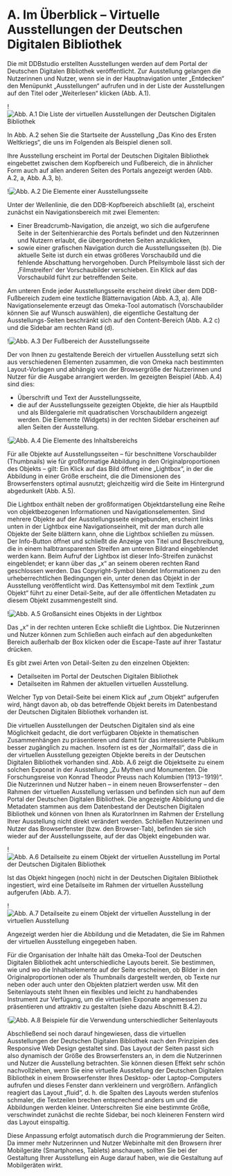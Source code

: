 # A. Im Überblick – Virtuelle Ausstellungen der Deutschen Digitalen Bibliothek
Die mit DDBstudio erstellten Ausstellungen werden auf dem Portal der Deutschen Digitalen Bibliothek veröffentlicht. Zur Ausstellung gelangen die Nutzerinnen und Nutzer, wenn sie in der Hauptnavigation unter „Entdecken“ den Menüpunkt „Ausstellungen“ aufrufen und in der Liste der Ausstellungen auf den Titel oder „Weiterlesen“ klicken (Abb. A.1).

!![Abb. A.1 Die Liste der virtuellen Ausstellungen der Deutschen Digitalen Bibliothek][A-1]

In Abb. A.2 sehen Sie die Startseite der Ausstellung „Das Kino des Ersten Weltkriegs“, die uns im Folgenden als Beispiel dienen soll.

Ihre Ausstellung erscheint im Portal der Deutschen Digitalen Bibliothek eingebettet zwischen dem Kopfbereich und Fußbereich, die in ähnlicher Form auch auf allen anderen Seiten des Portals angezeigt werden (Abb. A.2, <span class="red-circle">a</span>, Abb. A.3, <span class="red-circle">b</span>).

!![Abb. A.2 Die Elemente einer Ausstellungsseite][A-2]

Unter der Wellenlinie, die den DDB-Kopfbereich abschließt (<span class="red-circle">a</span>), erscheint zunächst ein Navigationsbereich mit zwei Elementen:

* Einer Breadcrumb-Navigation, die anzeigt, wo sich die aufgerufene Seite in der Seitenhierarchie des Portals befindet und den Nutzerinnen und Nutzern erlaubt, die übergeordneten Seiten anzuklicken,
* sowie einer grafischen Navigation durch die Ausstellungsseiten (<span class="red-circle">b</span>). Die aktuelle Seite ist durch ein etwas größeres Vorschaubild und die fehlende Abschattung hervorgehoben. Durch Pfeilsymbole lässt sich der ‚Filmstreifen‘ der Vorschaubilder verschieben. Ein Klick auf das Vorschaubild führt zur betreffenden Seite. 

Am unteren Ende jeder Ausstellungsseite erscheint direkt über dem DDB-Fußbereich zudem eine textliche Blätternavigation (Abb. A.3, <span class="red-circle">a</span>). Alle Navigationselemente erzeugt das Omeka-Tool automatisch (Vorschaubilder können Sie auf Wunsch auswählen), die eigentliche Gestaltung der Ausstellungs-Seiten beschränkt sich auf den Content-Bereich (Abb. A.2 <span class="red-circle">c</span>) und die Sidebar am rechten Rand (<span class="red-circle">d</span>).

!![Abb. A.3 Der Fußbereich der Ausstellungsseite][A-3]

Der von Ihnen zu gestaltende Bereich der virtuellen Ausstellung setzt sich aus verschiedenen Elementen zusammen, die von Omeka nach bestimmten Layout-Vorlagen und abhängig von der Browsergröße der Nutzerinnen und Nutzer für die Ausgabe arrangiert werden. Im gezeigten Beispiel (Abb. A.4) sind dies:

* Überschrift und Text der Ausstellungsseite, 
* die auf der Ausstellungsseite gezeigten Objekte, die hier als Hauptbild und als Bildergalerie mit quadratischen Vorschaubildern angezeigt werden. 
Die Elemente (Widgets) in der rechten Sidebar erscheinen auf allen Seiten der Ausstellung.

!![Abb. A.4 Die Elemente des Inhaltsbereichs][A-4]

Für alle Objekte auf Ausstellungsseiten – für beschnittene Vorschaubilder (Thumbnails) wie für großformatige Abbildung in den Originalproportionen des Objekts – gilt: Ein Klick auf das Bild öffnet eine „Lightbox“, in der die Abbildung in einer Größe erscheint, die die Dimensionen des Browserfensters optimal ausnutzt; gleichzeitig wird die Seite im Hintergrund abgedunkelt (Abb. A.5).

Die Lightbox enthält neben der großformatigen Objektdarstellung eine Reihe von objektbezogenen Informationen und Navigationselementen. Sind mehrere Objekte auf der Ausstellungsseite eingebunden, erscheint links unten in der Lightbox eine Navigationseinheit, mit der man durch alle Objekte der Seite blättern kann, ohne die Lightbox schließen zu müssen. Der Info-Button öffnet und schließt die Anzeige von Titel und Beschreibung, die in einem halbtransparenten Streifen am unteren Bildrand eingeblendet werden kann. Beim Aufruf der Lightbox ist dieser Info-Streifen zunächst eingeblendet; er kann über das „x“ an seinem oberen rechten Rand geschlossen werden. Das Copyright-Symbol blendet Informationen zu den urheberrechtlichen Bedingungen ein, unter denen das Objekt in der Ausstellung veröffentlicht wird. Das Kettensymbol mit dem Textlink „zum Objekt“ führt zu einer Detail-Seite, auf der alle öffentlichen Metadaten zu diesem Objekt zusammengestellt sind.

!![Abb. A.5 Großansicht eines Objekts in der Lightbox][A-5]

Das „x“ in der rechten unteren Ecke schließt die Lightbox. Die Nutzerinnen und Nutzer können zum Schließen auch einfach auf den abgedunkelten Bereich außerhalb der Box klicken oder die Escape-Taste auf ihrer Tastatur drücken.

Es gibt zwei Arten von Detail-Seiten zu den einzelnen Objekten:

* Detailseiten im Portal der Deutschen Digitalen Bibliothek
* Detailseiten im Rahmen der aktuellen virtuellen Ausstellung.

Welcher Typ von Detail-Seite bei einem Klick auf „zum Objekt“ aufgerufen wird, hängt davon ab, ob das betreffende Objekt bereits im Datenbestand der Deutschen Digitalen Bibliothek vorhanden ist.

Die virtuellen Ausstellungen der Deutschen Digitalen sind als eine Möglichkeit gedacht, die dort verfügbaren Objekte in thematischen Zusammenhängen zu präsentieren und damit für das interessierte Publikum besser zugänglich zu machen. Insofern ist es der „Normalfall“, dass die in der virtuellen Ausstellung gezeigten Objekte bereits in der Deutschen Digitalen Bibliothek vorhanden sind. Abb. A.6 zeigt die Objektseite zu einem solchen Exponat in der Ausstellung „Zu Mythen und Monumenten. Die Forschungsreise von Konrad Theodor Preuss nach Kolumbien (1913−1919)“. Die Nutzerinnen und Nutzer haben – in einem neuen Browserfenster – den Rahmen der virtuellen Ausstellung verlassen und befinden sich nun auf dem Portal der Deutschen Digitalen Bibliothek. Die angezeigte Abbildung und die Metadaten stammen aus dem Datenbestand der Deutschen Digitalen Bibliothek und können von Ihnen als KuratorInnen im Rahmen der Erstellung Ihrer Ausstellung nicht direkt verändert werden. Schließen Nutzerinnen und Nutzer das Browserfenster (bzw. den Browser-Tab), befinden sie sich wieder auf der Ausstellungsseite, auf der das Objekt eingebunden war.

!![Abb. A.6 Detailseite zu einem Objekt der virtuellen Ausstellung im Portal der Deutschen Digitalen Bibliothek][A-6]

Ist das Objekt hingegen (noch) nicht in der Deutschen Digitalen Bibliothek ingestiert, wird eine Detailseite im Rahmen der virtuellen Ausstellung aufgerufen (Abb. A.7).

!![Abb. A.7 Detailseite zu einem Objekt der virtuellen Ausstellung in der virtuellen Ausstellung][A-7]

Angezeigt werden hier die Abbildung und die Metadaten, die Sie im Rahmen der virtuellen Ausstellung eingegeben haben.

Für die Organisation der Inhalte hält das Omeka-Tool der Deutschen Digitalen Bibliothek acht unterschiedliche Layouts bereit. Sie bestimmen, wie und wo die Inhaltselemente auf der Seite erscheinen, ob Bilder in den Originalproportionen oder als Thumbnails dargestellt werden, ob Texte nur neben oder auch unter den Objekten platziert werden usw. Mit den Seitenlayouts steht Ihnen ein flexibles und leicht zu handhabendes Instrument zur Verfügung, um die virtuellen Exponate angemessen zu präsentieren und attraktiv zu gestalten (siehe dazu Abschnitt B.4.2).

!![Abb. A.8 Beispiele für die Verwendung unterschiedlicher Seitenlayouts][A-8]

Abschließend sei noch darauf hingewiesen, dass die virtuellen Ausstellungen der Deutschen Digitalen Bibliothek nach den Prinzipien des Responsive Web Design gestaltet sind. Das Layout der Seiten passt sich also dynamisch der Größe des Browserfensters an, in dem die Nutzerinnen und Nutzer die Ausstellung betrachten. Sie können diesen Effekt sehr schön nachvollziehen, wenn Sie eine virtuelle Ausstellung der Deutschen Digitalen Bibliothek in einem Browserfenster Ihres Desktop- oder Laptop-Computers aufrufen und dieses Fenster dann verkleinern und vergrößern.
Anfänglich reagiert das Layout „fluid“, d. h. die Spalten des Layouts werden stufenlos schmaler, die Textzeilen brechen entsprechend anders um und die Abbildungen werden kleiner. Unterschreiten Sie eine bestimmte Größe, verschwindet zunächst die rechte Sidebar, bei noch kleineren Fenstern wird das Layout einspaltig.

Diese Anpassung erfolgt automatisch durch die Programmierung der Seiten. Da immer mehr Nutzerinnen und Nutzer Webinhalte mit den Browsern ihrer Mobilgeräte (Smartphones, Tablets) anschauen, sollten Sie bei der Gestaltung Ihrer Ausstellung ein Auge darauf haben, wie die Gestaltung auf Mobilgeräten wirkt.


[A-1]: img/A-1.jpg "Abb. A.1 Die Liste der virtuellen Ausstellungen der Deutschen Digitalen Bibliothek; Quelle: [https://www.deutsche-digitale-bibliothek.de/content/ausstellungen](https://www.deutsche-digitale-bibliothek.de/content/ausstellungen)"
[A-2]: img/A-2.jpg "Abb A.2 Die Elemente einer Ausstellungsseite; Quelle: [http://ausstellungen.deutsche-digitale-bibliothek.de/kino/exhibits/show/film-wwi/exposition](http://ausstellungen.deutsche-digitale-bibliothek.de/kino/exhibits/show/film-wwi/exposition)"
[A-3]: img/A-3.jpg "Abb. A.3 Der Fußbereich der Ausstellungsseite"
[A-4]: img/A-4.jpg "Abb. A.3. Die Elemente einer Ausstellungsseite; Quelle: [http://ausstellungen.deutsche-digitale-bibliothek.de/kino/exhibits/show/film-wwi/filzinger](http://ausstellungen.deutsche-digitale-bibliothek.de/kino/exhibits/show/film-wwi/filzinger)" 
[A-5]: img/A-5.jpg "Abb. A.5 Großansicht eines Objekts in der Lightbox; Quelle: [http://ausstellungen.deutsche-digitale-bibliothek.de/kino/exhibits/show/film-wwi/filmstars](http://ausstellungen.deutsche-digitale-bibliothek.de/kino/exhibits/show/film-wwi/filmstars)"
[A-6]: img/A-6.jpg "Abb. A.6 Detailseite zu einem Objekt der virtuellen Ausstellung im Portal der Deutschen Digitalen Bibliothek; Quelle: [https://www.deutsche-digitale-bibliothek.de/item/6R6DAJL5TIA257BKD7GZABQV34Z6VU24](https://www.deutsche-digitale-bibliothek.de/item/6R6DAJL5TIA257BKD7GZABQV34Z6VU24)"
[A-7]: img/A-7.jpg "Abb. A.7 Detailseite zu einem Objekt der virtuellen Ausstellung in der virtuellen Ausstellung; Quelle: [http://ausstellungen.deutsche-digitale-bibliothek.de/kino/items/show/41](http://ausstellungen.deutsche-digitale-bibliothek.de/kino/items/show/41)" 
[A-8]: img/A-8.jpg "Abb. A.8 Beispiele für die Verwendung unterschiedlicher Seitenlayouts; Quellen: [http://ausstellungen.deutsche-digitale-bibliothek.de/preuss/exhibits/show/kolumbien-preuss/ausgrabungen-in-san-agustin](http://ausstellungen.deutsche-digitale-bibliothek.de/preuss/exhibits/show/kolumbien-preuss/ausgrabungen-in-san-agustin) (links oben), [http://ausstellungen.deutsche-digitale-bibliothek.de/preuss/exhibits/show/kolumbien-preuss/fotografische-dokumentation](http://ausstellungen.deutsche-digitale-bibliothek.de/preuss/exhibits/show/kolumbien-preuss/fotografische-dokumentation) (rechts oben), [http://ausstellungen.deutsche-digitale-bibliothek.de/preuss/exhibits/show/kolumbien-preuss/forschung-als-abenteuer](http://ausstellungen.deutsche-digitale-bibliothek.de/preuss/exhibits/show/kolumbien-preuss/forschung-als-abenteuer) (links unten), [http://ausstellungen.deutsche-digitale-bibliothek.de/preuss/exhibits/show/kolumbien-preuss/fokus-mythos-allmutter](http://ausstellungen.deutsche-digitale-bibliothek.de/preuss/exhibits/show/kolumbien-preuss/fokus-mythos-allmutter) (rechts unten)"
